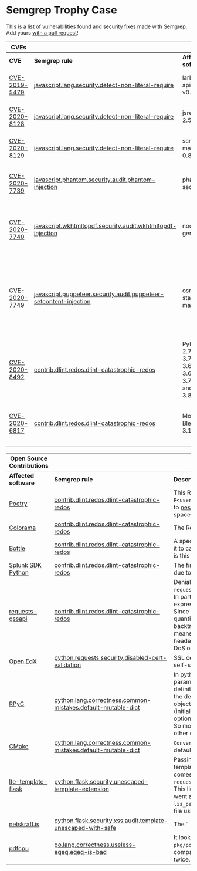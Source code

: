 # Semgrep Trophy Case

This is a list of vulnerabilities found and security fixes made with Semgrep.
Add yours [with a pull request](https://github.com/returntocorp/semgrep-docs)!

|CVEs	|	|	|	|
|---	|---	|---	|---	|
|**CVE**	|**Semgrep rule**	|**Affected software**	|**Description**	|
|[CVE-2019-5479](https://nvd.nist.gov/vuln/detail/CVE-2019-5479)	|[javascript.lang.security.detect-non-literal-require](https://semgrep.dev/r?q=javascript.lang.security.detect-non-literal-require&lang=go,javascript,python,json,java,ruby,ocaml,c,none,ts&sev=ERROR,WARNING,INFO&tag=dgryski.semgrep-go,hazanasec.semgrep-rules,ajinabraham.njsscan,security,java-spring,go-stdlib,ruby-stdlib,java-stdlib,js-node,nodejsscan,owasp,dlint,best-practice,performance,compatibility,portability,correctness,maintainability,secuirty,experimental)	|larbitbase-api < v0.5.5	|An unintended require vulnerability in <v0.5.5 larvitbase-api may allow an attacker to load arbitrary non-production code (JavaScript file).	|
|[CVE-2020-8128](https://nvd.nist.gov/vuln/detail/CVE-2020-8128)	|[javascript.lang.security.detect-non-literal-require](https://semgrep.dev/r?q=javascript.lang.security.detect-non-literal-require&lang=go,javascript,python,json,java,ruby,ocaml,c,none,ts&sev=ERROR,WARNING,INFO&tag=dgryski.semgrep-go,hazanasec.semgrep-rules,ajinabraham.njsscan,security,java-spring,go-stdlib,ruby-stdlib,java-stdlib,js-node,nodejsscan,owasp,dlint,best-practice,performance,compatibility,portability,correctness,maintainability,secuirty,experimental)	|jsreport < 2.5.0	|An unintended require and server-side request forgery vulnerabilities in jsreport version 2.5.0 and earlier allow attackers to execute arbitrary code.	|
|[CVE-2020-8129](https://nvd.nist.gov/vuln/detail/CVE-2020-8129)	|[javascript.lang.security.detect-non-literal-require](https://semgrep.dev/r?q=javascript.lang.security.detect-non-literal-require&lang=go,javascript,python,json,java,ruby,ocaml,c,none,ts&sev=ERROR,WARNING,INFO&tag=dgryski.semgrep-go,hazanasec.semgrep-rules,ajinabraham.njsscan,security,java-spring,go-stdlib,ruby-stdlib,java-stdlib,js-node,nodejsscan,owasp,dlint,best-practice,performance,compatibility,portability,correctness,maintainability,secuirty,experimental)	|script-manager < 0.8.6	|An unintended require vulnerability in script-manager npm package version 0.8.6 and earlier may allow attackers to execute arbitrary code.	|
|[CVE-2020-7739](https://nvd.nist.gov/vuln/detail/CVE-2020-7739)	|[javascript.phantom.security.audit.phantom-injection](https://semgrep.dev/r?q=javascript.phantom.security.audit.phantom-injection&lang=go,javascript,python,json,java,ruby,ocaml,c,none,ts&sev=ERROR,WARNING,INFO&tag=dgryski.semgrep-go,hazanasec.semgrep-rules,ajinabraham.njsscan,security,java-spring,go-stdlib,ruby-stdlib,java-stdlib,js-node,nodejsscan,owasp,dlint,best-practice,performance,compatibility,portability,correctness,maintainability,secuirty,experimental)	|phantomjs-seo	|This affects all versions of package phantomjs-seo. It is possible for an attacker to craft a url that will be passed to a PhantomJS instance allowing for an SSRF attack.	|
|[CVE-2020-7740](https://nvd.nist.gov/vuln/detail/CVE-2020-7740)	|[javascript.wkhtmltopdf.security.audit.wkhtmltopdf-injection](https://semgrep.dev/r?q=javascript.wkhtmltopdf.security.audit.wkhtmltopdf-injection&lang=go,javascript,python,json,java,ruby,ocaml,c,none,ts&sev=ERROR,WARNING,INFO&tag=dgryski.semgrep-go,hazanasec.semgrep-rules,ajinabraham.njsscan,security,java-spring,go-stdlib,ruby-stdlib,java-stdlib,js-node,nodejsscan,owasp,dlint,best-practice,performance,compatibility,portability,correctness,maintainability,secuirty,experimental)	|node-pdf-generator	|This affects all versions of package node-pdf-generator. Due to lack of user input validation and sanitization done to the content given to node-pdf-generator, it is possible for an attacker to craft a url that will be passed to an external server allowing an SSRF attack.	|
|[CVE-2020-7749](https://nvd.nist.gov/vuln/detail/CVE-2020-7749)	|[javascript.puppeteer.security.audit.puppeteer-setcontent-injection](https://semgrep.dev/r?q=javascript.puppeteer.security.audit.puppeteer-setcontent-injection&lang=go,javascript,python,json,java,ruby,ocaml,c,none,ts&sev=ERROR,WARNING,INFO&tag=dgryski.semgrep-go,hazanasec.semgrep-rules,ajinabraham.njsscan,security,java-spring,go-stdlib,ruby-stdlib,java-stdlib,js-node,nodejsscan,owasp,dlint,best-practice,performance,compatibility,portability,correctness,maintainability,secuirty,experimental)	|osm-static-maps	|This affects all versions of package osm-static-maps. User input given to the package is passed directly to a template without escaping (`{{{ ... }}}`). As such, it is possible for an attacker to inject arbitrary HTML/JS code and depending on the context. It will be outputted as an HTML on the page which gives opportunity for XSS or rendered on the server (puppeteer) which also gives opportunity for SSRF and Local File Read.	|
|[CVE-2020-8492](https://nvd.nist.gov/vuln/detail/CVE-2020-8492)	|[contrib.dlint.redos.dlint-catastrophic-redos](https://semgrep.dev/r?q=contrib.dlint.redos.dlint-catastrophic-redos&lang=go,javascript,python,json,java,ruby,ocaml,c,none,ts&sev=ERROR,WARNING,INFO&tag=dgryski.semgrep-go,hazanasec.semgrep-rules,ajinabraham.njsscan,security,java-spring,go-stdlib,ruby-stdlib,java-stdlib,js-node,nodejsscan,owasp,dlint,best-practice,performance,compatibility,portability,correctness,maintainability,secuirty,experimental)	|Python 2.7-2.717, 3.7-3.5.9, 3.6-3.6.10, 3.7-3.7.6, and 3.8-3.8.1	|Python 2.7 through 2.7.17, 3.5 through 3.5.9, 3.6 through 3.6.10, 3.7 through 3.7.6, and 3.8 through 3.8.1 allows an HTTP server to conduct Regular Expression Denial of Service (ReDoS) attacks against a client because of `urllib.request`.`AbstractBasicAuthHandler` catastrophic backtracking.	|
|[CVE-2020-6817](https://github.com/advisories/GHSA-vqhp-cxgc-6wmm)	|[contrib.dlint.redos.dlint-catastrophic-redos](https://semgrep.dev/r?q=contrib.dlint.redos.dlint-catastrophic-redos&lang=go,javascript,python,json,java,ruby,ocaml,c,none,ts&sev=ERROR,WARNING,INFO&tag=dgryski.semgrep-go,hazanasec.semgrep-rules,ajinabraham.njsscan,security,java-spring,go-stdlib,ruby-stdlib,java-stdlib,js-node,nodejsscan,owasp,dlint,best-practice,performance,compatibility,portability,correctness,maintainability,secuirty,experimental)	|Mozilla Bleach < 3.1.4	|`bleach.clean` behavior parsing style attributes could result in a regular expression denial of service (ReDoS). Calls to `bleach.clean` with an allowed tag with an allowed `style` attribute are vulnerable to ReDoS.	|

|Open Source Contributions	|	|	|
|---	|---	|---	|
|**Affected software**	|**Semgrep rule**	|**Description**	|
|[Poetry](https://github.com/python-poetry/poetry/issues/1902)	|[contrib.dlint.redos.dlint-catastrophic-redos](https://semgrep.dev/r?q=contrib.dlint.redos.dlint-catastrophic-redos&lang=go,javascript,python,json,java,ruby,ocaml,c,none,ts&sev=ERROR,WARNING,INFO&tag=dgryski.semgrep-go,hazanasec.semgrep-rules,ajinabraham.njsscan,security,java-spring,go-stdlib,ruby-stdlib,java-stdlib,js-node,nodejsscan,owasp,dlint,best-practice,performance,compatibility,portability,correctness,maintainability,secuirty,experimental)	|This ReDoS occurs due to `r"(?:(?P<user>.+)@)*"` in both expressions. This is due to [nested quantifiers](https://www.regular-expressions.info/redos.html) with overlapping character space.	|
|[Colorama](https://github.com/tartley/colorama/issues/247)	|[contrib.dlint.redos.dlint-catastrophic-redos](https://semgrep.dev/r?q=contrib.dlint.redos.dlint-catastrophic-redos&lang=go,javascript,python,json,java,ruby,ocaml,c,none,ts&sev=ERROR,WARNING,INFO&tag=dgryski.semgrep-go,hazanasec.semgrep-rules,ajinabraham.njsscan,security,java-spring,go-stdlib,ruby-stdlib,java-stdlib,js-node,nodejsscan,owasp,dlint,best-practice,performance,compatibility,portability,correctness,maintainability,secuirty,experimental)	|The ReDoS occurs due to `'\001?\033\\]((?:.|;)*?)(\x07)\002?'`. In particular, this portion of the expression: `(?:.|;)*`. This is due to [mutually inclusive alternation](https://www.regular-expressions.info/redos.html) within a quantifier. Since `.` and `;` have character overlap.	|
|[Bottle](https://github.com/bottlepy/bottle/issues/1194)	|[contrib.dlint.redos.dlint-catastrophic-redos](https://semgrep.dev/r?q=contrib.dlint.redos.dlint-catastrophic-redos&lang=go,javascript,python,json,java,ruby,ocaml,c,none,ts&sev=ERROR,WARNING,INFO&tag=dgryski.semgrep-go,hazanasec.semgrep-rules,ajinabraham.njsscan,security,java-spring,go-stdlib,ruby-stdlib,java-stdlib,js-node,nodejsscan,owasp,dlint,best-practice,performance,compatibility,portability,correctness,maintainability,secuirty,experimental)	|A special subject string can be crafted to cause it to catastrophic backtracking. The culprit here is this portion of the expression: `((?:\\\\.|[^\\\\>]+)+)?`. Due to [mutually inclusive alternation](https://www.regular-expressions.info/redos.html), a long string of dots (`.`) will backtrack this expression.	|
|[Splunk SDK Python](https://github.com/splunk/splunk-sdk-python/issues/309)	|[contrib.dlint.redos.dlint-catastrophic-redos](https://semgrep.dev/r?q=contrib.dlint.redos.dlint-catastrophic-redos&lang=go,javascript,python,json,java,ruby,ocaml,c,none,ts&sev=ERROR,WARNING,INFO&tag=dgryski.semgrep-go,hazanasec.semgrep-rules,ajinabraham.njsscan,security,java-spring,go-stdlib,ruby-stdlib,java-stdlib,js-node,nodejsscan,owasp,dlint,best-practice,performance,compatibility,portability,correctness,maintainability,secuirty,experimental)	|The finding in `internals.py` at line 235 occurs due to `(?:\\.|""|[^"])+`. This is due to [mutually inclusive alternation](https://www.regular-expressions.info/redos.html) within a quantifier. Since `\\.` and `[^"]` have character overlap.	|
|[requests-gssapi](https://github.com/pythongssapi/requests-gssapi/pull/22)	|[contrib.dlint.redos.dlint-catastrophic-redos](https://semgrep.dev/r?q=contrib.dlint.redos.dlint-catastrophic-redos&lang=go,javascript,python,json,java,ruby,ocaml,c,none,ts&sev=ERROR,WARNING,INFO&tag=dgryski.semgrep-go,hazanasec.semgrep-rules,ajinabraham.njsscan,security,java-spring,go-stdlib,ruby-stdlib,java-stdlib,js-node,nodejsscan,owasp,dlint,best-practice,performance,compatibility,portability,correctness,maintainability,secuirty,experimental)	|Denial-of-service (DoS) bug in `requests_kerberos.kerberos_._negotiate_value`. In particular, the `(?:.*,)*` portion of the regular expression causes catastrophic backtracking. Since "." and "," overlap and there are nested quantifiers we can cause catastrophic backtracking by repeating a comma. This means a server can send a specially crafted header along with an HTTP 401 and cause a DoS on the client.	|
|[Open EdX](https://github.com/edx/edx-platform/commit/3f1220276d72cada2d4aa5f812768a3dff6e711a#diff-4e1bff4f8c5f8ff3ffb5aad2c61aa9433876ba2462c62f22488f2382457a84ae)	|[python.requests.security.disabled-cert-validation](https://semgrep.dev/r?q=python.requests.security.disabled-cert-validation&lang=go,javascript,python,json,java,ruby,ocaml,c,none,ts&sev=ERROR,WARNING,INFO&tag=dgryski.semgrep-go,hazanasec.semgrep-rules,ajinabraham.njsscan,security,java-spring,go-stdlib,ruby-stdlib,java-stdlib,js-node,nodejsscan,owasp,dlint,best-practice,performance,compatibility,portability,correctness,maintainability,secuirty,experimental)	|SSL certifcation is disabled in order to accept self-signed certificates.	|
|[RPyC](https://github.com/tomerfiliba-org/rpyc/pull/376)	|[python.lang.correctness.common-mistakes.default-mutable-dict](https://semgrep.dev/r?q=python.lang.correctness.common-mistakes.default-mutable-dict&lang=go,javascript,python,json,java,ruby,ocaml,c,none,ts&sev=ERROR,WARNING,INFO&tag=dgryski.semgrep-go,hazanasec.semgrep-rules,ajinabraham.njsscan,security,java-spring,go-stdlib,ruby-stdlib,java-stdlib,js-node,nodejsscan,owasp,dlint,best-practice,performance,compatibility,portability,correctness,maintainability,secuirty,experimental)	|In python, the default values of function parameters are instantiated at function definition time. All calls to that function that use the default value all point to the same global object. Because of this, two instances of Server (initialized without passing in a protocol_config option) actually share the same protocol_config. So modifying one server's config affects the other ones.	|
|[CMake](https://gitlab.kitware.com/cmake/cmake/-/merge_requests/4432)	|[python.lang.correctness.common-mistakes.default-mutable-dict](https://semgrep.dev/r?q=python.lang.correctness.common-mistakes.default-mutable-dict&lang=go,javascript,python,json,java,ruby,ocaml,c,none,ts&sev=ERROR,WARNING,INFO&tag=dgryski.semgrep-go,hazanasec.semgrep-rules,ajinabraham.njsscan,security,java-spring,go-stdlib,ruby-stdlib,java-stdlib,js-node,nodejsscan,owasp,dlint,best-practice,performance,compatibility,portability,correctness,maintainability,secuirty,experimental)	|`ConvertMSBuildXMLToJSON`: Fix python mutable default data structure	|
|[lte-template-flask](https://github.com/ucfopen/lti-template-flask/pull/13)	|[python.flask.security.unescaped-template-extension](https://semgrep.dev/r?q=python.flask.security.unescaped-template-extension&lang=go,javascript,python,json,java,ruby,ocaml,c,none,ts&sev=ERROR,WARNING,INFO&tag=dgryski.semgrep-go,hazanasec.semgrep-rules,ajinabraham.njsscan,security,java-spring,go-stdlib,ruby-stdlib,java-stdlib,js-node,nodejsscan,owasp,dlint,best-practice,performance,compatibility,portability,correctness,maintainability,secuirty,experimental)	|Passing the host parameter to your jinja template in `views.py:63`. `lis_person_name_full` comes from `request.form.get('lis_person_name_full')`. This line may be susceptible to XSS attacks. I went ahead and html-escaped the `lis_person_name_full` variable in `launch.htm.j2` file using the `{{value|e}}` pattern in Jinja. (https://jinja.palletsprojects.com/en/2.10.x/templates/#working-with-manual-escaping). Note that if your template file extensions ended with `.html`, `.htm`, `.xml`, or `.xhtml`, they would have been automatically html escaped. |
|[netskrafl.is](https://github.com/mideind/Netskrafl/pull/76)	|[python.flask.security.xss.audit.template-unescaped-with-safe](https://semgrep.dev/r?q=python.flask.security.xss.audit.template-unescaped-with-safe&lang=go,javascript,python,json,java,ruby,ocaml,c,none,ts&sev=ERROR,WARNING,INFO&tag=dgryski.semgrep-go,hazanasec.semgrep-rules,ajinabraham.njsscan,security,java-spring,go-stdlib,ruby-stdlib,java-stdlib,js-node,nodejsscan,owasp,dlint,best-practice,performance,compatibility,portability,correctness,maintainability,secuirty,experimental)	|The `| safe` filter from `from_url` in the `userprefs.html` template causes XSS.	|
|[pdfcpu](https://github.com/pdfcpu/pdfcpu/pull/200)	|[go.lang.correctness.useless-eqeq.eqeq-is-bad](https://semgrep.dev/r?q=go.lang.correctness.useless-eqeq.eqeq-is-bad&lang=go,javascript,python,json,java,ruby,ocaml,c,none,ts&sev=ERROR,WARNING,INFO&tag=dgryski.semgrep-go,hazanasec.semgrep-rules,ajinabraham.njsscan,security,java-spring,go-stdlib,ruby-stdlib,java-stdlib,js-node,nodejsscan,owasp,dlint,best-practice,performance,compatibility,portability,correctness,maintainability,secuirty,experimental)	|It looks like this test case in `pkg/pdfcpu/image_test.go` was intending to compare `bb1` with `bb2`, but it was comparing `bb1` twice.	|
